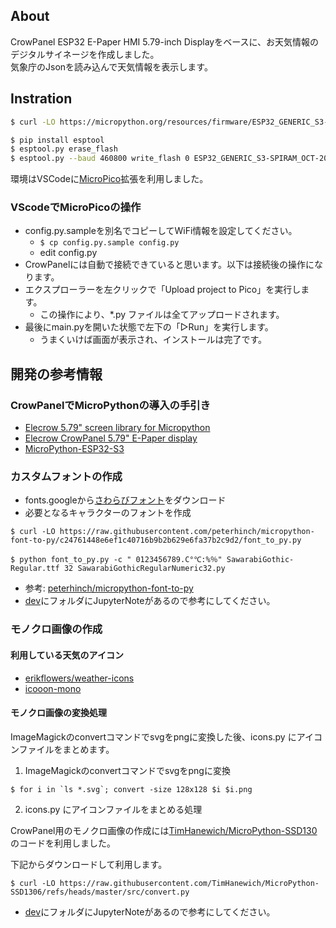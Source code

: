 ## About

CrowPanel ESP32 E-Paper HMI 5.79-inch Displayをベースに、お天気情報のデジタルサイネージを作成しました。  
気象庁のJsonを読み込んで天気情報を表示します。

## Instration

```bash
$ curl -LO https://micropython.org/resources/firmware/ESP32_GENERIC_S3-SPIRAM_OCT-20250415-v1.25.0.bin

$ pip install esptool
$ esptool.py erase_flash
$ esptool.py --baud 460800 write_flash 0 ESP32_GENERIC_S3-SPIRAM_OCT-20250415-v1.25.0.bin
```

環境はVSCodeに[MicroPico](https://github.com/paulober/MicroPico)拡張を利用しました。

### VScodeでMicroPicoの操作

- config.py.sampleを別名でコピーしてWiFi情報を設定してください。
    - `$ cp config.py.sample config.py`
    - edit config.py
- CrowPanelには自動で接続できていると思います。以下は接続後の操作になります。
- エクスプローラーを左クリックで「Upload project to Pico」を実行します。
    - この操作により、*.py ファイルは全てアップロードされます。
- 最後にmain.pyを開いた状態で左下の「▷Run」を実行します。
    - うまくいけば画面が表示され、インストールは完了です。

##  開発の参考情報

### CrowPanelでMicroPythonの導入の手引き
- [Elecrow 5.79" screen library for Micropython](https://www.elecrow.com/sharepj/elecrow-579-screen-library-for-micropython-513.html)
- [Elecrow CrowPanel 5.79" E-Paper display](https://www.bukys.eu/components/crowpanel_5_79)
- [MicroPython-ESP32-S3](https://micropython.org/download/ESP32_GENERIC_S3/)

### カスタムフォントの作成

- fonts.googleから[さわらびフォント](https://fonts.google.com/specimen/Sawarabi+Gothic)をダウンロード 
- 必要となるキャラクターのフォントを作成
```
$ curl -LO https://raw.githubusercontent.com/peterhinch/micropython-font-to-py/c24761448e6ef1c40716b9b2b629e6fa37b2c9d2/font_to_py.py

$ python font_to_py.py -c " 0123456789.C°℃:%％" SawarabiGothic-Regular.ttf 32 SawarabiGothicRegularNumeric32.py 
```

- 参考: [peterhinch/micropython-font-to-py](https://github.com/peterhinch/micropython-font-to-py)
- [dev](dev)にフォルダにJupyterNoteがあるので参考にしてください。

### モノクロ画像の作成

#### 利用している天気のアイコン

- [erikflowers/weather-icons](https://github.com/erikflowers/weather-icons)
- [icooon-mono](https://icooon-mono.com/14253-%e9%9b%aa%e3%81%a0%e3%82%8b%e3%81%be%e3%82%a2%e3%82%a4%e3%82%b3%e3%83%b34/)

#### モノクロ画像の変換処理

ImageMagickのconvertコマンドでsvgをpngに変換した後、icons.py にアイコンファイルをまとめます。  

1. ImageMagickのconvertコマンドでsvgをpngに変換  
```shell
$ for i in `ls *.svg`; convert -size 128x128 $i $i.png
```

2. icons.py にアイコンファイルをまとめる処理
 
CrowPanel用のモノクロ画像の作成には[TimHanewich/MicroPython-SSD130](https://github.com/TimHanewich/MicroPython-SSD1306)のコードを利用しました。  

下記からダウンロードして利用します。
```shell
$ curl -LO https://raw.githubusercontent.com/TimHanewich/MicroPython-SSD1306/refs/heads/master/src/convert.py
```

- [dev](dev)にフォルダにJupyterNoteがあるので参考にしてください。
